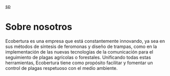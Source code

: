 [sp](https://github.com/Ecobertura/.github/blob/main/profile/Readme.es.md)

# Sobre nosotros

Ecobertura es una empresa que está constantemente innovando, ya sea en sus métodos de síntesis de feromonas y diseño de trampas, como en la implementación de las nuevas tecnologías de la comunicación para el seguimiento de plagas agrícolas o forestales.  Unificando todas estas herramientas, Ecobertura tiene como propósito facilitar y fomentar un control de plagas respetuoso con el medio ambiente.


<!--

**Here are some ideas to get you started:**

🙋‍♀️ A short introduction - what is your organization all about?
🌈 Contribution guidelines - how can the community get involved?
👩‍💻 Useful resources - where can the community find your docs? Is there anything else the community should know?
🍿 Fun facts - what does your team eat for breakfast?
🧙 Remember, you can do mighty things with the power of [Markdown](https://docs.github.com/github/writing-on-github/getting-started-with-writing-and-formatting-on-github/basic-writing-and-formatting-syntax)
-->
